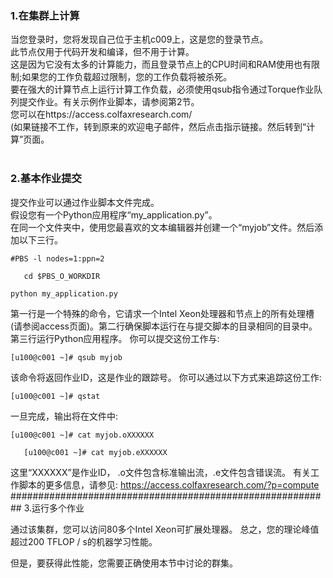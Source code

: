 ### 1.在集群上计算
当您登录时，您将发现自己位于主机c009上，这是您的登录节点。<br />
此节点仅用于代码开发和编译，但不用于计算。<br />
这是因为它没有太多的计算能力，而且登录节点上的CPU时间和RAM使用也有限制;如果您的工作负载超过限制，您的工作负载将被杀死。<br />
要在强大的计算节点上运行计算工作负载，必须使用qsub指令通过Torque作业队列提交作业。有关示例作业脚本，请参阅第2节。<br />
您可以在https://access.colfaxresearch.com/<br />
(如果链接不工作，转到原来的欢迎电子邮件，然后点击指示链接。然后转到“计算”页面。<br />
<br />
### 2.基本作业提交
提交作业可以通过作业脚本文件完成。<br />
假设您有一个Python应用程序“my_application.py”。<br />
在同一个文件夹中，使用您最喜欢的文本编辑器并创建一个“myjob”文件。然后添加以下三行。<br />
```
#PBS -l nodes=1:ppn=2

   cd $PBS_O_WORKDIR
   
python my_application.py
```
第一行是一个特殊的命令，它请求一个Intel Xeon处理器和节点上的所有处理槽(请参阅access页面)。第二行确保脚本运行在与提交脚本的目录相同的目录中。第三行运行Python应用程序。
你可以提交这份工作与:
```
[u100@c001 ~]# qsub myjob
```
该命令将返回作业ID，这是作业的跟踪号。
你可以通过以下方式来追踪这份工作:
```
[u100@c001 ~]# qstat
```
一旦完成，输出将在文件中:
```
[u100@c001 ~]# cat myjob.oXXXXXX

   [u100@c001 ~]# cat myjob.eXXXXXX
```

这里“XXXXXX”是作业ID， .o文件包含标准输出流，.e文件包含错误流。
有关工作脚本的更多信息，请参见:
https://access.colfaxresearch.com/?p=compute
##########################################################
3.运行多个作业

通过该集群，您可以访问80多个Intel Xeon可扩展处理器。 总之，您的理论峰值超过200 TFLOP / s的机器学习性能。

但是，要获得此性能，您需要正确使用本节中讨论的群集。
